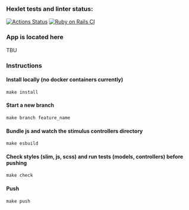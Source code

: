 ### Hexlet tests and linter status:
[![Actions Status](https://github.com/johanla0/rails-project-65/workflows/hexlet-check/badge.svg)](https://github.com/johanla0/rails-project-65/actions)
[![Ruby on Rails CI](https://github.com/johanla0/rails-project-65/actions/workflows/rubyonrails.yml/badge.svg?branch=main)](https://github.com/johanla0/rails-project-65/actions/workflows/rubyonrails.yml)

### App is located here
TBU

### Instructions
#### Install locally (no docker containers currently)

`make install`

#### Start a new branch

`make branch feature_name`

#### Bundle js and watch the stimulus controllers directory

`make esbuild`

#### Check styles (slim, js, scss) and run tests (models, controllers) before pushing

`make check`

#### Push

`make push`
